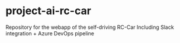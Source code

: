 # project-ai-rc-car
Repository for the webapp of the self-driving RC-Car
Including Slack integration + Azure DevOps pipeline
